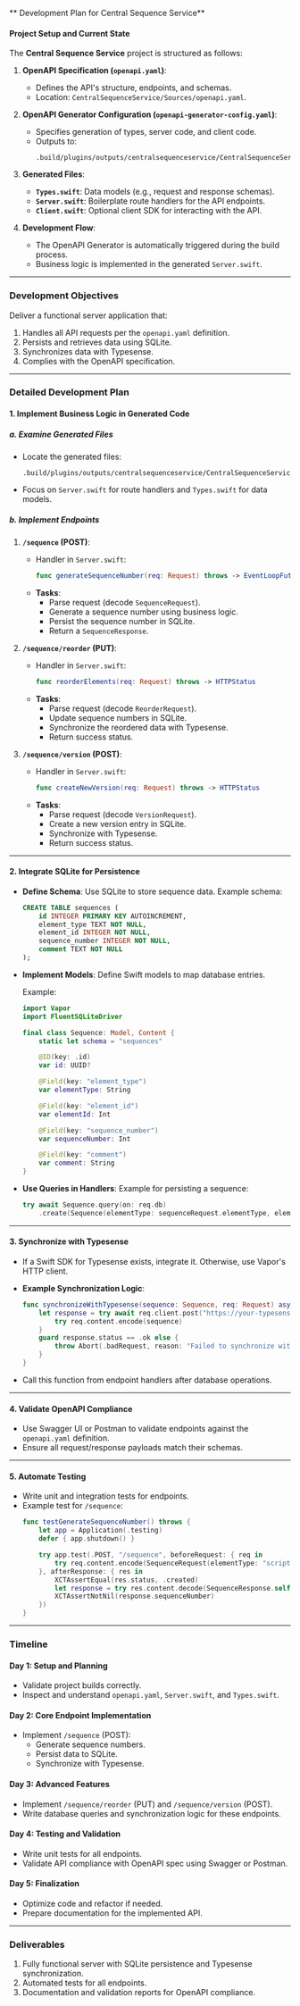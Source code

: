  ** Development Plan for Central Sequence Service**

#### **Project Setup and Current State**
The **Central Sequence Service** project is structured as follows:

1. **OpenAPI Specification (`openapi.yaml`)**:
   - Defines the API's structure, endpoints, and schemas.
   - Location: `CentralSequenceService/Sources/openapi.yaml`.

2. **OpenAPI Generator Configuration (`openapi-generator-config.yaml`)**:
   - Specifies generation of types, server code, and client code.
   - Outputs to:
     ```
     .build/plugins/outputs/centralsequenceservice/CentralSequenceService/destination/OpenAPIGenerator/GeneratedSources
     ```

3. **Generated Files**:
   - **`Types.swift`**: Data models (e.g., request and response schemas).
   - **`Server.swift`**: Boilerplate route handlers for the API endpoints.
   - **`Client.swift`**: Optional client SDK for interacting with the API.

4. **Development Flow**:
   - The OpenAPI Generator is automatically triggered during the build process.
   - Business logic is implemented in the generated `Server.swift`.

---

### **Development Objectives**
Deliver a functional server application that:
1. Handles all API requests per the `openapi.yaml` definition.
2. Persists and retrieves data using SQLite.
3. Synchronizes data with Typesense.
4. Complies with the OpenAPI specification.

---

### **Detailed Development Plan**

#### **1. Implement Business Logic in Generated Code**

##### **a. Examine Generated Files**
- Locate the generated files:
  ```
  .build/plugins/outputs/centralsequenceservice/CentralSequenceService/destination/OpenAPIGenerator/GeneratedSources
  ```
- Focus on `Server.swift` for route handlers and `Types.swift` for data models.

##### **b. Implement Endpoints**

1. **`/sequence` (POST)**:
   - Handler in `Server.swift`:
     ```swift
     func generateSequenceNumber(req: Request) throws -> EventLoopFuture<SequenceResponse>
     ```
   - **Tasks**:
     - Parse request (decode `SequenceRequest`).
     - Generate a sequence number using business logic.
     - Persist the sequence number in SQLite.
     - Return a `SequenceResponse`.

2. **`/sequence/reorder` (PUT)**:
   - Handler in `Server.swift`:
     ```swift
     func reorderElements(req: Request) throws -> HTTPStatus
     ```
   - **Tasks**:
     - Parse request (decode `ReorderRequest`).
     - Update sequence numbers in SQLite.
     - Synchronize the reordered data with Typesense.
     - Return success status.

3. **`/sequence/version` (POST)**:
   - Handler in `Server.swift`:
     ```swift
     func createNewVersion(req: Request) throws -> HTTPStatus
     ```
   - **Tasks**:
     - Parse request (decode `VersionRequest`).
     - Create a new version entry in SQLite.
     - Synchronize with Typesense.
     - Return success status.

---

#### **2. Integrate SQLite for Persistence**

- **Define Schema**:
  Use SQLite to store sequence data. Example schema:
  ```sql
  CREATE TABLE sequences (
      id INTEGER PRIMARY KEY AUTOINCREMENT,
      element_type TEXT NOT NULL,
      element_id INTEGER NOT NULL,
      sequence_number INTEGER NOT NULL,
      comment TEXT NOT NULL
  );
  ```

- **Implement Models**:
  Define Swift models to map database entries.

  Example:
  ```swift
  import Vapor
  import FluentSQLiteDriver

  final class Sequence: Model, Content {
      static let schema = "sequences"

      @ID(key: .id)
      var id: UUID?

      @Field(key: "element_type")
      var elementType: String

      @Field(key: "element_id")
      var elementId: Int

      @Field(key: "sequence_number")
      var sequenceNumber: Int

      @Field(key: "comment")
      var comment: String
  }
  ```

- **Use Queries in Handlers**:
  Example for persisting a sequence:
  ```swift
  try await Sequence.query(on: req.db)
      .create(Sequence(elementType: sequenceRequest.elementType, elementId: sequenceRequest.elementId, sequenceNumber: generatedNumber, comment: "Generated successfully"))
  ```

---

#### **3. Synchronize with Typesense**

- If a Swift SDK for Typesense exists, integrate it. Otherwise, use Vapor's HTTP client.
- **Example Synchronization Logic**:
  ```swift
  func synchronizeWithTypesense(sequence: Sequence, req: Request) async throws {
      let response = try await req.client.post("https://your-typesense-instance.com/sync") { req in
          try req.content.encode(sequence)
      }
      guard response.status == .ok else {
          throw Abort(.badRequest, reason: "Failed to synchronize with Typesense")
      }
  }
  ```

- Call this function from endpoint handlers after database operations.

---

#### **4. Validate OpenAPI Compliance**

- Use Swagger UI or Postman to validate endpoints against the `openapi.yaml` definition.
- Ensure all request/response payloads match their schemas.

---

#### **5. Automate Testing**

- Write unit and integration tests for endpoints.
- Example test for `/sequence`:
  ```swift
  func testGenerateSequenceNumber() throws {
      let app = Application(.testing)
      defer { app.shutdown() }

      try app.test(.POST, "/sequence", beforeRequest: { req in
          try req.content.encode(SequenceRequest(elementType: "script", elementId: 1, comment: "Test"))
      }, afterResponse: { res in
          XCTAssertEqual(res.status, .created)
          let response = try res.content.decode(SequenceResponse.self)
          XCTAssertNotNil(response.sequenceNumber)
      })
  }
  ```

---

### **Timeline**

#### **Day 1: Setup and Planning**
- Validate project builds correctly.
- Inspect and understand `openapi.yaml`, `Server.swift`, and `Types.swift`.

#### **Day 2: Core Endpoint Implementation**
- Implement `/sequence` (POST):
  - Generate sequence numbers.
  - Persist data to SQLite.
  - Synchronize with Typesense.

#### **Day 3: Advanced Features**
- Implement `/sequence/reorder` (PUT) and `/sequence/version` (POST).
- Write database queries and synchronization logic for these endpoints.

#### **Day 4: Testing and Validation**
- Write unit tests for all endpoints.
- Validate API compliance with OpenAPI spec using Swagger or Postman.

#### **Day 5: Finalization**
- Optimize code and refactor if needed.
- Prepare documentation for the implemented API.

---

### **Deliverables**
1. Fully functional server with SQLite persistence and Typesense synchronization.
2. Automated tests for all endpoints.
3. Documentation and validation reports for OpenAPI compliance.
